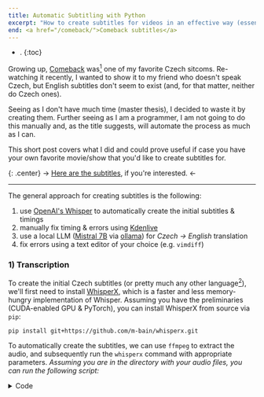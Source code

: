 ```yaml
---
title: Automatic Subtitling with Python
excerpt: "How to create subtitles for videos in an effective way (essentially automatically)."
end: <a href="/comeback/">Comeback subtitles</a>
---
```


- .
{:toc}

Growing up, [Comeback](https://www.imdb.com/title/tt1321261/) was[^1] one of my favorite Czech sitcoms.
Re-watching it recently, I wanted to show it to my friend who doesn't speak Czech, but English subtitles don't seem to exist (and, for that matter, neither do Czech ones).

Seeing as I don't have much time (master thesis), I decided to waste it by creating them.
Further seeing as I am a programmer, I am not going to do this manually and, as the title suggests, will automate the process as much as I can.

This short post covers what I did and could prove useful if case you have your own favorite movie/show that you'd like to create subtitles for.

{: .center}
→ [Here are the subtitles](/comeback/), if you're interested. ←

---

The general approach for creating subtitles is the following:

1. use [OpenAI's Whisper](https://github.com/openai/whisper) to automatically create the initial subtitles & timings
2. manually fix timing & errors using [Kdenlive](https://kdenlive.org/en/)
3. use a local LLM ([Mistral 7B](https://mistral.ai/news/announcing-mistral-7b/) via [ollama](https://ollama.com/)) for _Czech → English_ translation
4. fix errors using a text editor of your choice (e.g. `vimdiff`)

### 1) Transcription

To create the initial Czech subtitles (or pretty much any other language[^2]), we'll first need to install [WhisperX](https://github.com/m-bain/whisperX), which is a faster and less memory-hungry implementation of Whisper.
Assuming you have the preliminaries (CUDA-enabled GPU & PyTorch), you can install WhisperX from source via `pip`:

```
pip install git+https://github.com/m-bain/whisperx.git
```

To automatically create the subtitles, we can use `ffmpeg` to extract the audio, and subsequently run the `whisperx` command with appropriate parameters.
_Assuming you are in the directory with your audio files, you can run the following script:_

<details>
<summary class="code-summary">Code</summary>
<div markdown="1">
```sh
#!/bin/sh
for file in *.mp4; do
  # Extract audio (if it doesn't exist)
  audio_file="${file%.*}.aac"

  if [ ! -s "$audio_file" ]; then
    ffmpeg -y -i "$file" -vn "$audio_file"
  fi

  # Create directory for the subtitles
  out_dir="${file%.*}/cz"
  mkdir -p "$out_dir"

  # Run whisperx + symlink the video (if the directory is empty)
  if [ -z "$(ls -A "$out_dir")" ]; then
    whisperx "$audio_file" \
        --model large-v3 \
        --language Czech \
        --segment_resolution chunk \
        --task transcribe \
        --output_dir "$out_dir" \
        --output_format srt

    ln -s "../../$(basename "$file")" "$out_dir/$(basename "$file")"
  fi
done
```
</div>
</details>

Note that for the `large` WhisperX models, you need to have **at least ~8 GB of VRAM**.
If you don't have this, use `medium`, which requires ~6 GB and is quite a bit worse.

If you don't have a GPU at all, I would recommend using [Runpod](https://www.runpod.io/), which offers cheap GPU devices with custom Docker images.
_This is not a sponsored post but I am a very happy customer, and if you'd like to support me, [here is my referral link](https://runpod.io?ref=zqgj8it7)._

If you only need to transcribe a short video, you can also use [Google Colab](https://colab.research.google.com/) for free, since it offers a few hours of GPU access for free.

### 2) Manual Transcription Fixes

Since the transcription contains some errors in both contents and timing (although I have to say that the results are around 95% correct, which is insanely impressive), we need to fix those.
My tool of choice is [Kdenlive](https://kdenlive.org/en/), since it's the video editor I'm pretty comfortable with and has good tools for editing subtitles.

I don't really have much to write here -- to edit the subtitles, just drag & drop the video + subtitles and hit play, fixing mistakes along the way.
_Note that doing this for a 30-minute episode usually takes me around 1 hour, so if it takes you 10 you're doing something wrong and if it takes you 5 minutes please tell me how._

One helpful thing that I discovered after translating the first ~3 episodes is that Whisper can sometimes produce consistent incorrect results, which you can fix automatically for all future episodes -- in my case, the names of the lead characters (mainly Ivuška and Ozzák) made rise to the following replacement rules:
```toml
ozák -> Ozzák
Ozák -> Ozzák
ivošk -> Ivušk
Ivošk -> Ivušk
```

Yet again, here is a Python script that automatically does this for subtitle files in all subdirectories of wherever you're launching it from:

<details>
<summary class="code-summary">Code</summary>
<div markdown="1">
```python
#!/bin/python
from pathlib import Path
from tempfile import NamedTemporaryFile
from subprocess import Popen

import re
import shutil


REPLACEMENT_RULES = """
Add -> all
rules -> here.
"""


replacement_rules_list = []
for line in REPLACEMENT_RULES.strip().splitlines():
    source, target = line.strip().split(' -> ')
    replacement_rules_list.append((source, target))


def perform_replacements_in_file(in_path, out_path):
    with open(in_path, 'r') as file:
        content = file.read()

    for pattern, replacement in replacement_rules_list:
        content = re.sub(pattern, replacement, content)

    with open(out_path, 'w') as file:
        file.write(content)


# First do replacements to a temporary file
temp_file_mapping = {}
for file in sorted(Path(".").rglob('*.srt')):
    if not file.is_file():
        continue

    with NamedTemporaryFile(delete=False, suffix=".srt") as f:
        out_file = Path(f.name)

        temp_file_mapping[file] = out_file
        perform_replacements_in_file(file, out_file)


# Check diffs
for orig, tmp in sorted(temp_file_mapping.items()):
    process = Popen(["diff", "-u", str(orig), str(tmp)])
    process.communicate()


i = None
while not i or i.lower() not in "yn":
    i = input("Confirm replacement [Y/n]: ")

if i.lower() == "y":
    print("Replacing...")
    for orig, tmp in temp_file_mapping.items():
        shutil.move(tmp, orig)
else:
    print("Removing tempfiles...")
    for _, tmp in temp_file_mapping.items():
        tmp.unlink()
```
</div>
</details>


### 3) Translation
For a reasonably fast and accurate Czech to English translation, one way is to use a local LLM model for line-by-line translation.
I've experimented with Whisper's translation functionality, but it creates problems with timing (since I wanted it to be the same as the Czech subtitles), as well as not being too good.

I will be using [ollama](https://ollama.com/) with the [Mistral 7B](https://mistral.ai/news/announcing-mistral-7b/), which again requires **around ~8 GB of VRAM**.
_If you don't have this, I would again recommend using [Runpod](https://runpod.io?ref=zqgj8it7)._

To install, run the following (ideally read what the script does first before you pipe it to `sh`):
```sh
curl -fsSL https://ollama.com/install.sh | sh
```

To perform the translation, we will again run a script in the directory with the videos:

<details>
<summary class="code-summary">Code</summary>
<div markdown="1">
```python
#!/bin/python
from pathlib import Path
from subprocess import Popen, PIPE
from tempfile import NamedTemporaryFile
from tqdm import tqdm

import shutil


PROMPT = "Translate the following line from a Czech subtitle to English. Only include the response: "


for file in sorted(Path(".").rglob('*.srt')):
    if not file.is_file():
        continue

    # Czech -> English
    if file.parent.name != "cz":
        continue

    en_file = file.parent.parent / "en" / file.name
    en_file.parent.mkdir(parents=True, exist_ok=True)

    # Skip if it already exists
    if en_file.exists():
        continue

    print(f"Translating '{file.name}'...")
    with open(file, "r") as f, NamedTemporaryFile(mode="w", delete=False) as g:
        lines = f.read().splitlines()

        # I hope this is a safe assumption :)
        for i, line in tqdm(enumerate(lines), total=len(lines)):
            if i % 4 != 2:
                g.write(line + "\n")
                continue

            process = Popen(["ollama", "run", "mistral", PROMPT + "[" + line.strip() + "]"], stdout=PIPE, stderr=PIPE)

            if i > 10:
                break

            stdout, _ = process.communicate()

            # the LLM sometimes doesn't exactly follow the prompt, so we only keep the first line
            stdout = stdout.decode().strip().splitlines()[0]

            g.write(stdout + "\n")

    shutil.move(g.name, en_file)
```
</div>
</details>


### 4) Manual Translation Fixes

Open the subtitles in your favorite text editor (`vim`) and fix away.


### 5) Credits

I also added a link to the page with all Comeback subtitles at the beginning of each individual subtitles, in case people obtain them from somewhere else and would like to get them for other episodes:

<details>
<summary class="code-summary">Code</summary>
<div markdown="1">
```python
#!/bin/python
from pathlib import Path


EXPORT_DIRECTORY = Path("../Comeback Subtitles")

BEGINNING = "1\n00:00:00,000 --> 00:00:05,000\nhttps://slama.dev/comeback/\n"


for file in sorted(Path(".").rglob('*.srt')):
    if not file.is_file():
        continue

    lang = file.parent.name

    output_directory = EXPORT_DIRECTORY / lang
    output_directory.mkdir(parents=True, exist_ok=True)
    output_file = output_directory / file.name

    with open(file, "r") as f, open(output_file, "w") as g:
        g.write(BEGINNING + "\n")

        for i, line in enumerate(f):
            if i % 4 == 0:
                g.write(f"{i // 4 + 2}\n")
            else:
                g.write(line)
```
</div>
</details>


[^1]: Watching the show back, I have to admit that certain episodes are a little rough to watch and could be considered problematic in today's day and age. Watch at your own peril.

[^2]: <p>Well... almost all:</p><p class="tiny"><em>Afrikaans, Albanian, Amharic, Arabic, Armenian, Assamese, Azerbaijani, Bashkir, Basque, Belarusian, Bengali, Bosnian, Breton, Bulgarian, Burmese, Cantonese, Castilian, Catalan, Chinese, Croatian, Czech, Danish, Dutch, English, Estonian, Faroese, Finnish, Flemish, French, Galician, Georgian, German, Greek, Gujarati, Haitian, Haitian Creole, Hausa, Hawaiian, Hebrew, Hindi, Hungarian, Icelandic, Indonesian, Italian, Japanese, Javanese, Kannada, Kazakh, Khmer, Korean, Lao, Latin, Latvian, Letzeburgesch, Lingala, Lithuanian, Luxembourgish, Macedonian, Malagasy, Malay, Malayalam, Maltese, Maori, Marathi, Moldavian, Moldovan, Mongolian, Myanmar, Nepali, Norwegian, Nynorsk, Occitan, Panjabi, Pashto, Persian, Polish, Portuguese, Punjabi, Pushto, Romanian, Russian, Sanskrit, Serbian, Shona, Sindhi, Sinhala, Sinhalese, Slovak, Slovenian, Somali, Spanish, Sundanese, Swahili, Swedish, Tagalog, Tajik, Tamil, Tatar, Telugu, Thai, Tibetan, Turkish, Turkmen, Ukrainian, Urdu, Uzbek, Valencian, Vietnamese, Welsh, Yiddish, Yoruba.</em></p>
